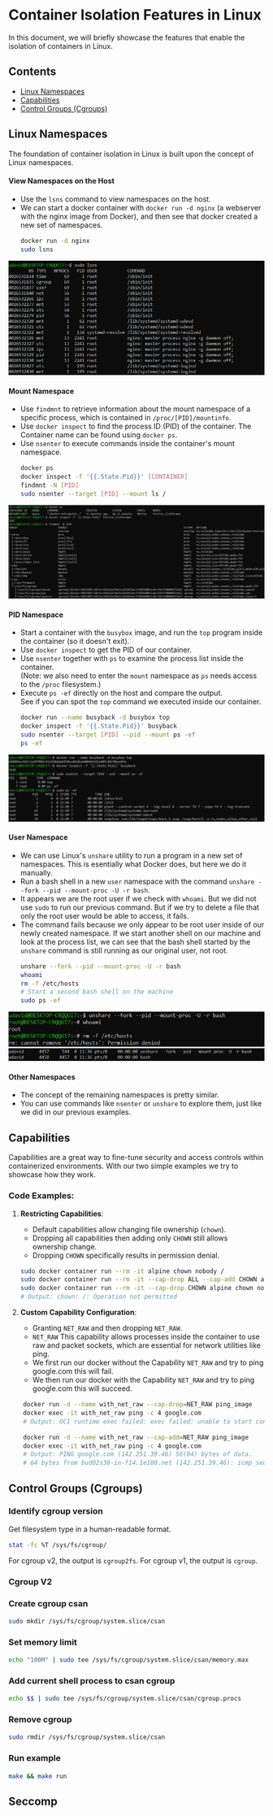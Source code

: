 # Container Isolation Features in Linux

In this document, we will briefly showcase the features that enable the isolation of containers in Linux.

## Contents
* [Linux Namespaces](#Linux-Namespaces)
* [Capabilities](#Capabilities)
* [Control Groups (Cgroups)](#Control-Groups-(Cgroups))

## Linux Namespaces

The foundation of container isolation in Linux is built upon the concept of Linux namespaces.

#### View Namespaces on the Host
  - Use the `lsns` command to view namespaces on the host.
  - We can start a docker container with `docker run -d nginx` (a webserver with the nginx image from Docker), and then see that docker created a new set of namespaces.
    ```bash
    docker run -d nginx
    sudo lsns
     ```
  ![lsns command output](Images/Namespaces/lsns_command.png)

#### Mount Namespace
  - Use `findmnt` to retrieve information about the mount namespace of a specific process, which is contained in `/proc/[PID]/mountinfo`.
  - Use `docker inspect` to find the process ID (PID) of the container. The Container name can be found using `docker ps`.
  - Use `nsenter` to execute commands inside the container's mount namespace.
    ```bash
    docker ps
    docker inspect -f '{{.State.Pid}}' [CONTAINER]
    findmnt -N [PID]
    sudo nsenter --target [PID] --mount ls /
     ```
  ![mnt namespace info](Images/Namespaces/mnt_namespace.png)

#### PID Namespace
  - Start a container with the `busybox` image, and run the `top` program inside the container (so it doesn't exit).
  - Use `docker inspect` to get the PID of our container.
  - Use `nsenter` together with `ps` to examine the process list inside the container.  
    (Note: we also need to enter the `mount` namespace as `ps` needs access to the `/proc` filesystem.)
  - Execute `ps -ef` directly on the host and compare the output.  
    See if you can spot the `top` command we executed inside our container.
     ```bash
     docker run --name busyback -d busybox top
     docker inspect -f '{{.State.Pid}}' busyback
     sudo nsenter --target [PID] --pid --mount ps -ef
     ps -ef
     ```
  ![pid namespace](Images/Namespaces/pid_namespace.png)

#### User Namespace
  - We can use Linux's `unshare` utility to run a program in a new set of namespaces. This is esentially what Docker does, but here we do it manually.
  - Run a bash shell in a new `user` namespace with the command `unshare --fork --pid --mount-proc -U -r bash`. 
  - It appears we are the root user if we check with `whoami`. But we did not use `sudo` to run our previous command. But if we try to delete a file that only the root user would be able to access, it fails. 
  - The command fails because we only appear to be root user inside of our newly created namespace. If we start another shell on our machine and look at the process list, we can see that the bash shell started by the `unshare` command is still running as our original user, not root.
     ```bash
    unshare --fork --pid --mount-proc -U -r bash
    whoami
    rm -f /etc/hosts
    # Start a second bash shell on the machine
    sudo ps -ef
    ```
  ![user namespace 1](Images/Namespaces/user_namespace1.png)
  ![user namespace 2](Images/Namespaces/user_namespace2.png)

#### Other Namespaces
  - The concept of the remaining namespaces is pretty similar.
  - You can use commands like `nsenter` or `unshare` to explore them, just like we did in our previous examples.




## Capabilities

Capabilities are a great way to fine-tune security and access controls within containerized environments. With our two simple examples we try to showcase how they work.

### Code Examples:
1. **Restricting Capabilities**: 
   - Default capabilities allow changing file ownership (`chown`).
   - Dropping all capabilities then adding only `CHOWN` still allows ownership change.
   - Dropping `CHOWN` specifically results in permission denial.
   
    ```bash
    sudo docker container run --rm -it alpine chown nobody /
    sudo docker container run --rm -it --cap-drop ALL --cap-add CHOWN alpine chown nobody /
    sudo docker container run --rm -it --cap-drop CHOWN alpine chown nobody /
    # Output: chown: /: Operation not permitted
    ```

2. **Custom Capability Configuration**:
   - Granting `NET_RAW` and then dropping `NET_RAW`.
   - `NET_RAW` This capability allows processes inside the container to use raw and packet sockets, which are essential for network utilities like ping. 
   - We first run our docker without the Capability `NET_RAW` and try to ping google.com this will fail.
   - We then run our docker with the Capability `NET_RAW` and try to ping google.com this will succeed.
````bash
    docker run -d --name with_net_raw --cap-drop=NET_RAW ping_image
    docker exec -it with_net_raw ping -c 4 google.com
    # Output: OCI runtime exec failed: exec failed: unable to start container process: exec /usr/bin/ping: operation not permitted: unknown

````
````bash
    docker run -d --name with_net_raw --cap-add=NET_RAW ping_image
    docker exec -it with_net_raw ping -c 4 google.com
    # Output: PING google.com (142.251.39.46) 56(84) bytes of data.
    # 64 bytes from bud02s38-in-f14.1e100.net (142.251.39.46): icmp_seq=1 ttl=116 time=286 ms

````

## Control Groups (Cgroups)

### Identify cgroup version

Get filesystem type in a human-readable format.

```bash
stat -fc %T /sys/fs/cgroup/
```

For cgroup v2, the output is `cgroup2fs`.
For cgroup v1, the output is `cgroup`.

### Cgroup V2

### Create cgroup csan

```bash
sudo mkdir /sys/fs/cgroup/system.slice/csan
```

### Set memory limit

```bash
echo "100M" | sudo tee /sys/fs/cgroup/system.slice/csan/memory.max
```

### Add current shell process to csan cgroup

```bash
echo $$ | sudo tee /sys/fs/cgroup/system.slice/csan/cgroup.procs
```

### Remove cgroup

```bash
sudo rmdir /sys/fs/cgroup/system.slice/csan
```

### Run example

```bash
make && make run
```


## Seccomp